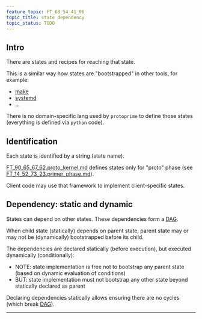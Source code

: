 ```yaml
---
feature_topic: FT_68_54_41_96
topic_title: state dependency
topic_status: TODO
---
```


## Intro

There are states and recipes for reaching that state.

This is a similar way how states are "bootstrapped" in other tools, for example:
*   [make][make_wiki]
*   [systemd][systemd_wiki]
*   ...

There is no domain-specific lang used by `protoprime` to define those states (everything is defined via `python` code).

## Identification

Each state is identified by a string (state name).

[FT_90_65_67_62.proto_kernel.md][FT_90_65_67_62.proto_kernel.md] defines states only
for "proto" phase (see [FT_14_52_73_23.primer_phase.md][FT_14_52_73_23.primer_phase.md]).

Client code may use that framework to implement client-specific states.

## Dependency: static and dynamic

States can depend on other states. These dependencies form a [DAG][DAG_wiki].

When child state (statically) depends on parent state,
parent state may or may not be (dynamically) bootstrapped before its child.

The dependencies are declared statically (before execution), but executed dynamically (conditionally):
*   NOTE: state implementation is free not to bootstrap any parent state (based on dynamic evaluation of conditions)
*   BUT: state implementation must not bootstrap any other state beyond statically declared as parent

Declaring dependencies statically allows ensuring there are no cycles (which break [DAG][DAG_wiki]).

---

[FT_02_89_37_65.shebang_line.md]: FT_02_89_37_65.shebang_line.md
[FT_75_87_82_46.entry_script.md]: FT_75_87_82_46.entry_script.md
[FT_90_65_67_62.proto_kernel.md]: FT_90_65_67_62.proto_kernel.md
[FT_72_45_12_06.python_executable.md]: FT_72_45_12_06.python_executable.md
[FT_59_95_81_63.env_layout.md]: FT_59_95_81_63.env_layout.md
[FT_14_52_73_23.primer_phase.md]: FT_14_52_73_23.primer_phase.md
[FT_59_95_81_63.env_layout.md]: FT_59_95_81_63.env_layout.md
[DAG_wiki]: https://en.wikipedia.org/wiki/Directed_acyclic_graph
[make_wiki]: https://en.wikipedia.org/wiki/Make_(software)
[systemd_wiki]: https://en.wikipedia.org/wiki/Systemd
